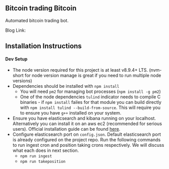 ## Bitcoin trading Bitcoin

Automated bitcoin trading bot.

Blog Link: 

## Installation Instructions

#### Dev Setup<a name="dev_setup"></a>

- The node version required for this project is at least v8.9.4+ LTS. (nvm- short for node version manage is great if you need to run multiple node versions)
- Dependencies should be installed with `npm install`
    - You will need `pm2` for managing bot processes (`npm install -g pm2`)
    - One of the node dependencies `tulind` indicator needs to compile C binaries - if `npm install` failes for that module you can build directly with `npm install tulind --build-from-source`. This will require you to ensure you have `g++` installed on your system.
- Ensure you have elasticsearch and kibana running on your localhost. Alternatively you can install it on an aws ec2 (recommended for serious users). Official installation guide can be found  <a href="https://www.elastic.co/guide/en/elasticsearch/reference/current/_installation.html" target="_blank">here</a>.
- Configure elasticsearch port on `config.json`. Default elasticsearch port is already configured on the project repo. Run the following commands to run ingest cron and position taking crons respectively. We will discuss what each does in next section.
    - `npm run ingest`
    - `npm run takeposition`
